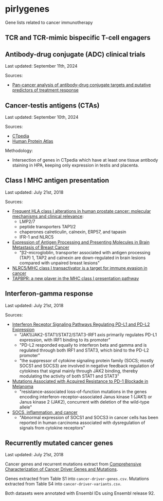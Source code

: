 # pirlygenes

Gene lists related to cancer immunotherapy

## TCR and TCR-mimic bispecific T-cell engagers

## Antibody-drug conjugate (ADC) clinical trials

Last updated: September 11th, 2024

Sources:

- [Pan-cancer analysis of antibody-drug conjugate targets and putative predictors of treatment response](<https://www.ejcancer.com/article/S0959-8049(23)00681-0/fulltext>)

## Cancer-testis antigens (CTAs)

Last updated: September 10th, 2024

Sources:

- [CTpedia](http://www.cta.lncc.br/)
- [Human Protein Atlas](https://www.proteinatlas.org/)

Methodology:

- Intersection of genes in CTpedia which have at least one tissue antibody staining in HPA, keeping only expression in testis and placenta.

## Class I MHC antigen presentation

Last updated: July 21st, 2018

Sources:

- [Frequent HLA class I alterations in human prostate cancer: molecular mechanisms and clinical relevance](https://link.springer.com/article/10.1007/s00262-015-1774-5):
  - LMP2/7
  - peptide transporters TAP1/2
  - chaperones calreticulin, calnexin, ERP57, and tapasin
  - IFR-1 and NLRC5
- [Expression of Antigen Processing and Presenting Molecules in Brain Metastasis of Breast Cancer](https://www.ncbi.nlm.nih.gov/pmc/articles/PMC3365630/)
  - "β2-microgloblin, transporter associated with antigen processing (TAP) 1, TAP2 and calnexin are down-regulated in brain lesions compared with unpaired breast lesions"
- [NLRC5/MHC class I transactivator is a target for immune evasion in cancer](http://www.pnas.org/content/early/2016/05/05/1602069113.short)
- [TAPBPR: a new player in the MHC class I presentation pathway](https://www.ncbi.nlm.nih.gov/pubmed/25720504)

## Interferon-gamma response

Last updated: July 21st, 2018

Sources:

- [Interferon Receptor Signaling Pathways Regulating PD-L1 and PD-L2 Expression](https://www.sciencedirect.com/science/article/pii/S2211124717305259)
  - "JAK1/JAK2-STAT1/STAT2/STAT3-IRF1 axis primarily regulates PD-L1 expression, with IRF1 binding to its promoter"
  - "PD-L2 responded equally to interferon beta and gamma and is regulated through both IRF1 and STAT3, which bind to the PD-L2 promoter"
  - "the suppressor of cytokine signaling protein family (SOCS; mostly SOCS1 and SOCS3) are involved in negative feedback regulation of cytokines that signal mainly through JAK2 binding, thereby modulating the activity of both STAT1 and STAT3"
- [Mutations Associated with Acquired Resistance to PD-1 Blockade in Melanoma](https://www.nejm.org/doi/full/10.1056/NEJMoa1604958)
  - "resistance-associated loss-of-function mutations in the genes encoding interferon-receptor–associated Janus kinase 1 (JAK1) or Janus kinase 2 (JAK2), concurrent with deletion of the wild-type allele"
- [SOCS, inflammation, and cancer](https://www.ncbi.nlm.nih.gov/pmc/articles/PMC3772102/)
  - "Abnormal expression of SOCS1 and SOCS3 in cancer cells has been reported in human carcinoma associated with dysregulation of signals from cytokine receptors"

## Recurrently mutated cancer genes

Last updated: July 21st, 2018

Cancer genes and recurrent mutations extract from [Comprehensive Characterization of Cancer Driver Genes and Mutations](<https://www.cell.com/cell/fulltext/S0092-8674(18)30237-X>).

Genes extracted from Table S1 into `cancer-driver-genes.csv`. Mutations extracted from Table S4 into `cancer-driver-variants.csv`.

Both datasets were annotated with Ensembl IDs using Ensembl release 92.
